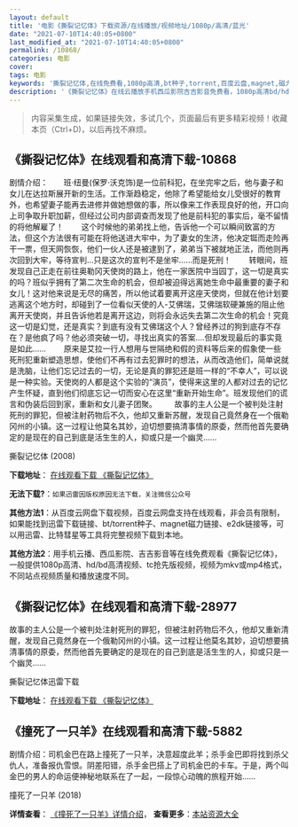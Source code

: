 ```yaml
---
layout: default
title: '电影《撕裂记忆体》下载资源/在线播放/视频地址/1080p/高清/蓝光'
date: "2021-07-10T14:40:05+0800"
last_modified_at: "2021-07-10T14:40:05+0800"
permalink: /10868/
categories: 电影
cover:
tags: 电影
keywords: '撕裂记忆体,在线免费看,1080p高清,bt种子,torrent,百度云盘,magnet,磁力链,迅雷下载资源'
description: '《撕裂记忆体》在线云播放手机西瓜影院吉吉影音免费看，1080p高清bd/hd未删减完整版和tc抢先枪版，mkv/mp4格式，附带bt/torrent种子、magnet/磁力链、百度云盘、网盘资源迅雷下载链接'
---
```


>内容采集生成，如果链接失效，多试几个，页面最后有更多精彩视频！收藏本页（Ctrl+D)，以后再找不麻烦。


## 《撕裂记忆体》在线观看和高清下载-10868

剧情介绍：　　班·纽曼(保罗·沃克饰)是一位前科犯，在坐完牢之后，他与妻子和女儿在达拉斯展开新的生活。工作渐趋稳定，他除了希望能给女儿受很好的教育外，也希望妻子能再去进修并做她想做的事，所以像来工作表现良好的他，开口向上司争取升职加薪，但经过公司内部调查而发现了他是前科犯的事实后，毫不留情的将他解雇了！ 　　这个时候他的弟弟找上他，告诉他一个可以瞬间致富的方法，但这个方法很有可能在将他送进大牢中，为了妻女的生济，他决定铤而走险再干一票，但天网恢恢，他们一伙人还是被逮到了，弟弟当下被就地正法，而他则再次回到大牢，等待宣判…只是这次的宣判不是坐牢……而是死刑！ 　　转眼间，班发现自己正走在前往奥勒冈天使岗的路上，他在一家医院中当园丁，这一切是真实的吗？班似乎拥有了第二次生命的机会，但却被迫得远离她生命中最重要的妻子和女儿！这对他来说是无尽的痛苦，所以他试着要离开这座天使岗，但就在他计划要逃离这个地方时，却碰到了一位看似天使的人-艾佛瑞，艾佛瑞软硬兼施的阻止他离开天使岗，并且告诉他若是离开这边，则将会永远失去第二次生命的机会！究竟这一切是幻觉，还是真实？到底有没有艾佛瑞这个人？曾经养过的狗到底存不存在？是他疯了吗？他必须突破一切，寻找出真实的答案….但却发现最后的事实竟是如此…… 　　原来是艾拉一行人想用与世隔绝和假的资料等后来的假象使一些死刑犯重新塑造思想，使他们不再有过去犯罪时的想法，从而改造他们，简单说就是洗脑，让他们忘记过去的一切，无论是真的罪犯还是班一样的“不幸人”，可以说是一种实验。天使岗的人都是这个实验的“演员”，使得来这里的人都对过去的记忆产生怀疑，直到他们彻底忘记一切而安心在这里“重新开始生命”。班发现他们的谎言和伪装后回到家，重新和女儿妻子团聚。 　　故事的主人公是一个被判处注射死刑的罪犯，但被注射药物后不久，他却又重新苏醒，发现自己竟然身在一个俄勒冈州的小镇。这一过程让他莫名其妙，迫切想要搞清事情的原委，然而他首先要确定的是现在的自己到底是活生生的人，抑或只是一个幽灵……


撕裂记忆体 (2008)

**下载地址**： [在线观看下载 《撕裂记忆体》](https://www.btbtdy.me/btdy/dy8118.html) 


**无法下载?**：`如果迅雷因版权原因无法下载，关注微信公众号 `

**其他方法1**：从百度云网盘下载视频，百度云网盘支持在线观看，非会员有限制，如果能找到迅雷下载链接、bt/torrent种子、magnet磁力链接、e2dk链接等，可以用迅雷、比特彗星等工具将完整视频下载到本地。

**其他方法2**：用手机云播、西瓜影院、吉吉影音等在线免费观看《撕裂记忆体》，一般提供1080p高清、hd/bd高清视频、tc抢先版视频，视频为mkv或mp4格式，不同站点视频质量和播放速度不同。


## 《撕裂记忆体》在线观看和高清下载-28977

故事的主人公是一个被判处注射死刑的罪犯，但被注射药物后不久，他却又重新清醒，发现自己竟然身在一个俄勒冈州的小镇。这一过程让他莫名其妙，迫切想要搞清事情的原委，然而他首先要确定的是现在的自己到底是活生生的人，抑或只是一个幽灵&hellip;…


撕裂记忆体迅雷下载

**下载地址**： [在线观看下载 《撕裂记忆体》](https://www.993dy.com//vod-detail-id-14658.html) 


## 《撞死了一只羊》在线观看和高清下载-5882

剧情介绍：司机金巴在路上撞死了一只羊，决意超度此羊；杀手金巴即将找到杀父仇人，准备报仇雪恨。阴差阳错，杀手金巴搭上了司机金巴的卡车。于是，两个叫金巴的男人的命运便神秘地联系在了一起，一段惊心动魄的旅程开始……


撞死了一只羊 (2018)

**详情查看**： [《撞死了一只羊》详情介绍](/movie/5882/)， **查看更多**：[本站资源大全](/movie/t/all/)

